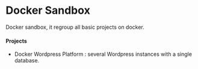 Docker Sandbox
===================

Docker sandbox, it regroup all basic projects on docker.

#### <i class="icon-pencil"></i> Projects

- Docker Wordpress Platform : several Wordpress instances with a single database.



